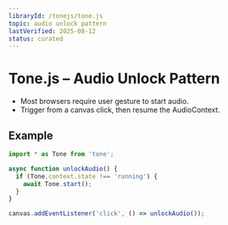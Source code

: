 ```yaml
---
libraryId: /tonejs/tone.js
topic: audio unlock pattern
lastVerified: 2025-08-12
status: curated
---
```


# Tone.js – Audio Unlock Pattern

- Most browsers require user gesture to start audio.
- Trigger from a canvas click, then resume the AudioContext.

## Example
```js
import * as Tone from 'tone';

async function unlockAudio() {
  if (Tone.context.state !== 'running') {
    await Tone.start();
  }
}

canvas.addEventListener('click', () => unlockAudio());
```

